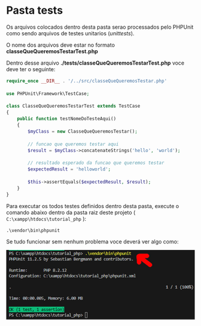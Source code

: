 
# Pasta tests

Os arquivos colocados dentro desta pasta serao processados pelo PHPUnit como sendo arquivos de testes unitarios (*unittests*).

O nome dos arquivos deve estar no formato **classeQueQueremosTestarTest.php**

Dentro desse arquivo **./tests/classeQueQueremosTestarTest.php** voce deve ter o seguinte:

```php
require_once __DIR__ . '/../src/classeQueQueremosTestar.php'

use PHPUnit\Framework\TestCase;

class ClasseQueQueremosTestarTest extends TestCase
{
    public function testNomeDoTesteAqui()
    {
        $myClass = new ClasseQueQueremosTestar();

        // funcao que queremos testar aqui
        $result = $myClass->concatenateStrings('hello', 'world');
        
        // resultado esperado da funcao que queremos testar
        $expectedResult = 'helloworld';

        $this->assertEquals($expectedResult, $result);
    }
}
```

Para executar os todos testes definidos dentro desta pasta, execute o comando abaixo dentro da pasta raiz deste projeto ( `C:\xampp\htdocs\tutorial_php` ):
```cmd
.\vendor\bin\phpunit
```

Se tudo funcionar sem nenhum problema voce deverá ver algo como:

![alt](../img/phpunit_execution.jpg)
  